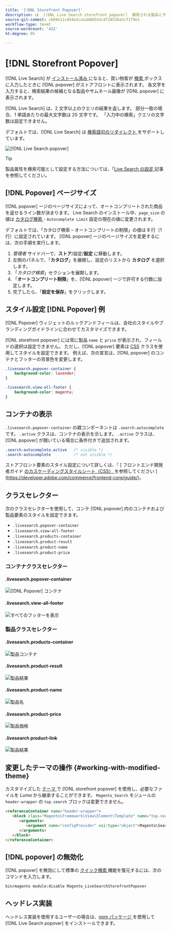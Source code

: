 ```yaml
---
title: '[!DNL Storefront Popover]'
description: は  [!DNL Live Search storefront popover]  推奨される製品とサムネールを動的に返します。
source-git-commit: cb69e11cd54a3ca1ab66543c4f28526a3cf1f9e1
workflow-type: tm+mt
source-wordcount: '422'
ht-degree: 0%

---
```


# [!DNL Storefront Popover]

[!DNL Live Search] が [ インストール済み ](install.md) になると、買い物客が [ 検索 ](https://experienceleague.adobe.com/docs/commerce-admin/catalog/catalog/search/search.html#quick-search) ボックスに入力したときに [!DNL popover] がストアフロントに表示されます。 各文字を入力すると、検索結果の候補となる製品やサムネール画像が [!DNL popover] に表示されます。

[!DNL Live Search] は、2 文字以上のクエリの結果を返します。 部分一致の場合、1 単語あたりの最大文字数は 20 文字です。 「入力中の検索」クエリの文字数は設定できません。

デフォルトでは、[!DNL Live Search] は [ 検索語句のリダイレクト ](https://experienceleague.adobe.com/docs/commerce-admin/catalog/catalog/search/search-terms.html) をサポートしています。

![[!DNL Live Search popover]](assets/storefront-search-as-you-type.png)

>[!TIP]
>
>製品属性を検索可能として設定する方法については、「[Live Search の設定 ](workspace.md) 記事を参照してください。

## [!DNL Popover] ページサイズ

[!DNL popover] ージのページサイズによって、オートコンプリートされた商品を返せるライン数が決まります。 Live Search のインストール中、`page_size` の値は [ カタログ検索 ](https://experienceleague.adobe.com/docs/commerce-admin/config/catalog/catalog.html) - `Autocomplete Limit` 設定の現在の値に変更されます。

デフォルトでは、「カタログ検索 – オートコンプリートの制限」の値は 8 行（1 行）に設定されています。 [!DNL popover] ージのページサイズを変更するには、次の手順を実行します。

1. *管理者* サイドバーで、**ストア**/設定/**設定** に移動します。
1. 左側のパネルで、「**カタログ**」を展開し、設定のリストから **カタログ** を選択します。
1. 「*カタログ検索*」セクションを展開します。
1. 「**オートコンプリート制限**」を、[!DNL popover] ージで許可する行数に設定します。
1. 完了したら、「**設定を保存**」をクリックします。

## スタイル設定 [!DNL Popover] 例

[!DNL Popover] ウィジェットのルックアンドフィールは、会社のスタイルやブランディングガイドラインに合わせてカスタマイズできます。

[!DNL storefront popover] には常に製品 `name` と `price` が表示され、フィールドの選択は設定できません。 ただし、[!DNL popover] 要素は [CSS](https://developer.adobe.com/commerce/frontend-core/guide/css/) クラスを使用してスタイルを設定できます。 例えば、次の宣言は、[!DNL popover] のコンテナとフッターの背景色を変更します。

```css
.livesearch.popover-container {
    background-color: lavender;
}

.livesearch.view-all-footer {
    background-color: magenta;
}
```

## コンテナの表示

`.livesearch.popover-container` の親コンポーネントは `.search-autocomplete` です。  `.active` クラスは、コンテナの表示を示します。 `.active` クラスは、[!DNL popover] が開いている場合に条件付きで追加されます。

```css
.search-autocomplete.active   /* visible */
.search-autocomplete          /* not visible */
```

ストアフロント要素のスタイル設定について詳しくは、『 [ フロントエンド開発者ガイド [ のカスケーディングスタイルシート（CSS） ](https://developer.adobe.com/commerce/frontend-core/guide/css/) を参照してください ](https://developer.adobe.com/commerce/frontend-core/guide/)。

## クラスセレクター

次のクラスセレクターを使用して、コンテ [!DNL popover] 内のコンテナおよび製品要素のスタイルを設定できます。

- `.livesearch.popover-container`
- `.livesearch.view-all-footer`
- `.livesearch.products-container`
- `.livesearch.product-result`
- `.livesearch.product-name`
- `.livesearch.product-price`

### コンテナクラスセレクター

#### .livesearch.popover-container

![[!DNL Popover] コンテナ ](assets/livesearch-popover-container.png)

#### .livesearch.view-all-footer

![ すべてのフッターを表示 ](assets/livesearch-view-all-footer.png)

### 製品クラスセレクター

#### .livesearch.products-container

![ 製品コンテナ ](assets/livesearch-product-container.png)

#### .livesearch.product-result

![ 製品結果 ](assets/livesearch-product-result.png)

#### .livesearch.product-name

![ 製品名 ](assets/livesearch-product-name.png)

#### .livesearch.product-price

![ 製品価格 ](assets/livesearch-product-price.png)

#### .livesearch product-link

![ 製品結果 ](assets/livesearch-product-link.png)

## 変更したテーマの操作 {#working-with-modified-theme}

カスタマイズした [ テーマ ](https://developer.adobe.com/commerce/frontend-core/guide/themes/) で [!DNL storefront popover] を使用し、必要なファイルを *Luma* から継承することができます。 `Magento_Search` モジュールの `header-wrapper` の `top.search` ブロックは変更できません。

```html
<referenceContainer name="header-wrapper">
   <block class="Magento\Framework\View\Element\Template" name="top.search" as="topSearch" template="Magento_Search::form.mini.phtml">
      <arguments>
         <argument name="configProvider" xsi:type="object">Magento\Search\ViewModel\ConfigProvider</argument>
      </arguments>
   </block>
</referenceContainer>
```

## [!DNL popover] の無効化

[!DNL popover] を無効にして標準の [ クイック検索 ](https://experienceleague.adobe.com/docs/commerce-admin/catalog/catalog/search/search.html#quick-search) 機能を復元するには、次のコマンドを入力します。

```bash
bin/magento module:disable Magento_LiveSearchStorefrontPopover
```

## ヘッドレス実装

ヘッドレス実装を使用するユーザーの場合は、[npm パッケージ ](https://www.npmjs.com/package/@magento/ds-livesearch-storefront-utils) を使用して [!DNL Live Search popover] をインストールできます。
